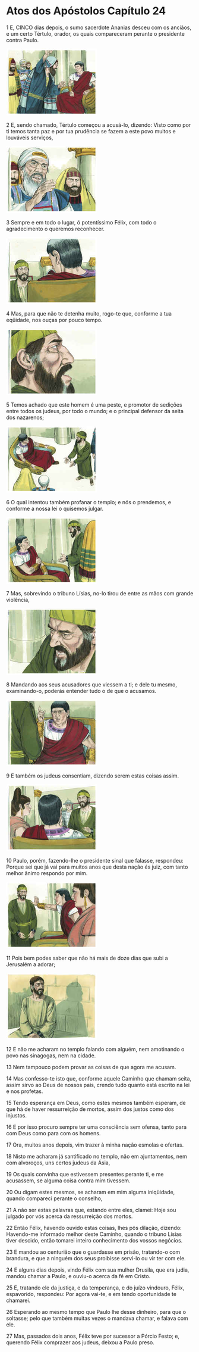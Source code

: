 # Atos dos Apóstolos Capítulo 24

1	E, CINCO dias depois, o sumo sacerdote Ananias desceu com os anciãos, e um certo Tértulo, orador, os quais compareceram perante o presidente contra Paulo.

![](.img/44_Ac_24_01_RG.jpg)

2	E, sendo chamado, Tértulo começou a acusá-lo, dizendo: Visto como por ti temos tanta paz e por tua prudência se fazem a este povo muitos e louváveis serviços,

![](.img/44_Ac_24_02_RG.jpg)

3	Sempre e em todo o lugar, ó potentíssimo Félix, com todo o agradecimento o queremos reconhecer.

![](.img/44_Ac_24_03_RG.jpg)

4	Mas, para que não te detenha muito, rogo-te que, conforme a tua eqüidade, nos ouças por pouco tempo.

![](.img/44_Ac_24_04_RG.jpg)

5	Temos achado que este homem é uma peste, e promotor de sedições entre todos os judeus, por todo o mundo; e o principal defensor da seita dos nazarenos;

![](.img/44_Ac_24_05_RG.jpg)

6	O qual intentou também profanar o templo; e nós o prendemos, e conforme a nossa lei o quisemos julgar.

![](.img/44_Ac_24_06_RG.jpg)

7	Mas, sobrevindo o tribuno Lísias, no-lo tirou de entre as mãos com grande violência,

![](.img/44_Ac_24_07_RG.jpg)

8	Mandando aos seus acusadores que viessem a ti; e dele tu mesmo, examinando-o, poderás entender tudo o de que o acusamos.

![](.img/44_Ac_24_08_RG.jpg)

9	E também os judeus consentiam, dizendo serem estas coisas assim.

![](.img/44_Ac_24_09_RG.jpg)

10	Paulo, porém, fazendo-lhe o presidente sinal que falasse, respondeu: Porque sei que já vai para muitos anos que desta nação és juiz, com tanto melhor ânimo respondo por mim.

![](.img/44_Ac_24_10_RG.jpg)

11	Pois bem podes saber que não há mais de doze dias que subi a Jerusalém a adorar;

![](.img/44_Ac_24_11_RG.jpg)

12	E não me acharam no templo falando com alguém, nem amotinando o povo nas sinagogas, nem na cidade.

13	Nem tampouco podem provar as coisas de que agora me acusam.

14	Mas confesso-te isto que, conforme aquele Caminho que chamam seita, assim sirvo ao Deus de nossos pais, crendo tudo quanto está escrito na lei e nos profetas.

15	Tendo esperança em Deus, como estes mesmos também esperam, de que há de haver ressurreição de mortos, assim dos justos como dos injustos.

16	E por isso procuro sempre ter uma consciência sem ofensa, tanto para com Deus como para com os homens.

17	Ora, muitos anos depois, vim trazer à minha nação esmolas e ofertas.

18	Nisto me acharam já santificado no templo, não em ajuntamentos, nem com alvoroços, uns certos judeus da Ásia,

19	Os quais convinha que estivessem presentes perante ti, e me acusassem, se alguma coisa contra mim tivessem.

20	Ou digam estes mesmos, se acharam em mim alguma iniqüidade, quando compareci perante o conselho,

21	A não ser estas palavras que, estando entre eles, clamei: Hoje sou julgado por vós acerca da ressurreição dos mortos.

22	Então Félix, havendo ouvido estas coisas, lhes pôs dilação, dizendo: Havendo-me informado melhor deste Caminho, quando o tribuno Lísias tiver descido, então tomarei inteiro conhecimento dos vossos negócios.

23	E mandou ao centurião que o guardasse em prisão, tratando-o com brandura, e que a ninguém dos seus proibisse servi-lo ou vir ter com ele.

24	E alguns dias depois, vindo Félix com sua mulher Drusila, que era judia, mandou chamar a Paulo, e ouviu-o acerca da fé em Cristo.

25	E, tratando ele da justiça, e da temperança, e do juízo vindouro, Félix, espavorido, respondeu: Por agora vai-te, e em tendo oportunidade te chamarei.

26	Esperando ao mesmo tempo que Paulo lhe desse dinheiro, para que o soltasse; pelo que também muitas vezes o mandava chamar, e falava com ele.

27	Mas, passados dois anos, Félix teve por sucessor a Pórcio Festo; e, querendo Félix comprazer aos judeus, deixou a Paulo preso.

